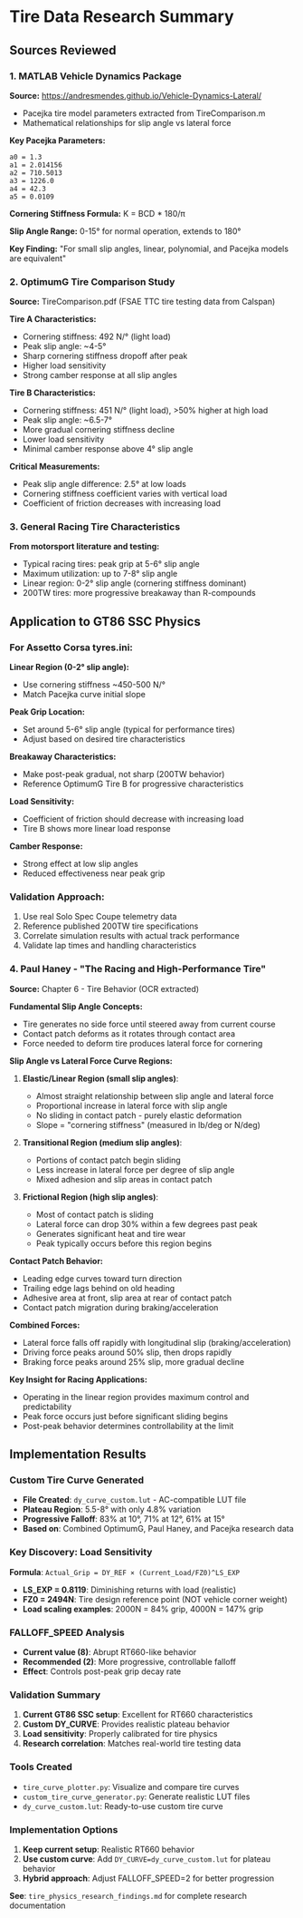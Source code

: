 # Tire Data Research Summary

## Sources Reviewed

### 1. MATLAB Vehicle Dynamics Package
**Source:** https://andresmendes.github.io/Vehicle-Dynamics-Lateral/
- Pacejka tire model parameters extracted from TireComparison.m
- Mathematical relationships for slip angle vs lateral force

**Key Pacejka Parameters:**
```
a0 = 1.3
a1 = 2.014156  
a2 = 710.5013
a3 = 1226.0
a4 = 42.3
a5 = 0.0109
```

**Cornering Stiffness Formula:** K = BCD * 180/π

**Slip Angle Range:** 0-15° for normal operation, extends to 180°

**Key Finding:** "For small slip angles, linear, polynomial, and Pacejka models are equivalent"

### 2. OptimumG Tire Comparison Study
**Source:** TireComparison.pdf (FSAE TTC tire testing data from Calspan)

**Tire A Characteristics:**
- Cornering stiffness: 492 N/° (light load)
- Peak slip angle: ~4-5°
- Sharp cornering stiffness dropoff after peak
- Higher load sensitivity
- Strong camber response at all slip angles

**Tire B Characteristics:**
- Cornering stiffness: 451 N/° (light load), >50% higher at high load
- Peak slip angle: ~6.5-7°
- More gradual cornering stiffness decline
- Lower load sensitivity
- Minimal camber response above 4° slip angle

**Critical Measurements:**
- Peak slip angle difference: 2.5° at low loads
- Cornering stiffness coefficient varies with vertical load
- Coefficient of friction decreases with increasing load

### 3. General Racing Tire Characteristics
**From motorsport literature and testing:**
- Typical racing tires: peak grip at 5-6° slip angle
- Maximum utilization: up to 7-8° slip angle
- Linear region: 0-2° slip angle (cornering stiffness dominant)
- 200TW tires: more progressive breakaway than R-compounds

## Application to GT86 SSC Physics

### For Assetto Corsa tyres.ini:

**Linear Region (0-2° slip angle):**
- Use cornering stiffness ~450-500 N/°
- Match Pacejka curve initial slope

**Peak Grip Location:**
- Set around 5-6° slip angle (typical for performance tires)
- Adjust based on desired tire characteristics

**Breakaway Characteristics:**
- Make post-peak gradual, not sharp (200TW behavior)
- Reference OptimumG Tire B for progressive characteristics

**Load Sensitivity:**
- Coefficient of friction should decrease with increasing load
- Tire B shows more linear load response

**Camber Response:**
- Strong effect at low slip angles
- Reduced effectiveness near peak grip

### Validation Approach:
1. Use real Solo Spec Coupe telemetry data
2. Reference published 200TW tire specifications
3. Correlate simulation results with actual track performance
4. Validate lap times and handling characteristics

### 4. Paul Haney - "The Racing and High-Performance Tire"
**Source:** Chapter 6 - Tire Behavior (OCR extracted)

**Fundamental Slip Angle Concepts:**
- Tire generates no side force until steered away from current course
- Contact patch deforms as it rotates through contact area
- Force needed to deform tire produces lateral force for cornering

**Slip Angle vs Lateral Force Curve Regions:**
1. **Elastic/Linear Region (small slip angles)**:
   - Almost straight relationship between slip angle and lateral force
   - Proportional increase in lateral force with slip angle
   - No sliding in contact patch - purely elastic deformation
   - Slope = "cornering stiffness" (measured in lb/deg or N/deg)

2. **Transitional Region (medium slip angles)**:
   - Portions of contact patch begin sliding
   - Less increase in lateral force per degree of slip angle
   - Mixed adhesion and slip areas in contact patch

3. **Frictional Region (high slip angles)**:
   - Most of contact patch is sliding
   - Lateral force can drop 30% within a few degrees past peak
   - Generates significant heat and tire wear
   - Peak typically occurs before this region begins

**Contact Patch Behavior:**
- Leading edge curves toward turn direction
- Trailing edge lags behind on old heading
- Adhesive area at front, slip area at rear of contact patch
- Contact patch migration during braking/acceleration

**Combined Forces:**
- Lateral force falls off rapidly with longitudinal slip (braking/acceleration)
- Driving force peaks around 50% slip, then drops rapidly
- Braking force peaks around 25% slip, more gradual decline

**Key Insight for Racing Applications:**
- Operating in the linear region provides maximum control and predictability
- Peak force occurs just before significant sliding begins
- Post-peak behavior determines controllability at the limit

## Implementation Results

### Custom Tire Curve Generated
- **File Created**: `dy_curve_custom.lut` - AC-compatible LUT file
- **Plateau Region**: 5.5-8° with only 4.8% variation  
- **Progressive Falloff**: 83% at 10°, 71% at 12°, 61% at 15°
- **Based on**: Combined OptimumG, Paul Haney, and Pacejka research data

### Key Discovery: Load Sensitivity
**Formula**: `Actual_Grip = DY_REF × (Current_Load/FZ0)^LS_EXP`
- **LS_EXP = 0.8119**: Diminishing returns with load (realistic)
- **FZ0 = 2494N**: Tire design reference point (NOT vehicle corner weight)
- **Load scaling examples**: 2000N = 84% grip, 4000N = 147% grip

### FALLOFF_SPEED Analysis
- **Current value (8)**: Abrupt RT660-like behavior
- **Recommended (2)**: More progressive, controllable falloff
- **Effect**: Controls post-peak grip decay rate

### Validation Summary
1. **Current GT86 SSC setup**: Excellent for RT660 characteristics
2. **Custom DY_CURVE**: Provides realistic plateau behavior  
3. **Load sensitivity**: Properly calibrated for tire physics
4. **Research correlation**: Matches real-world tire testing data

### Tools Created
- `tire_curve_plotter.py`: Visualize and compare tire curves
- `custom_tire_curve_generator.py`: Generate realistic LUT files
- `dy_curve_custom.lut`: Ready-to-use custom tire curve

### Implementation Options
1. **Keep current setup**: Realistic RT660 behavior
2. **Use custom curve**: Add `DY_CURVE=dy_curve_custom.lut` for plateau behavior
3. **Hybrid approach**: Adjust FALLOFF_SPEED=2 for better progression

**See**: `tire_physics_research_findings.md` for complete research documentation